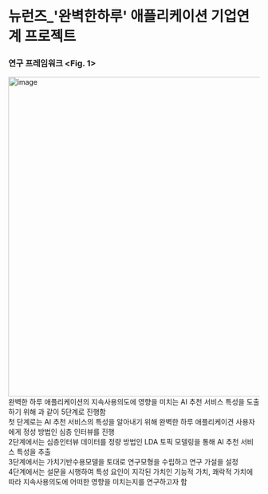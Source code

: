 # 뉴런즈_'완벽한하루' 애플리케이션 기업연계 프로젝트

### 연구 프레임워크 <Fig. 1>
<img width="640" alt="image" src="https://github.com/user-attachments/assets/8b9ec253-0612-4edb-9f6b-31206ec3b546" />
</br>
완벽한 하루 애플리케이션의 지속사용의도에 영향을 미치는 AI 추천 서비스 특성을 도출하기 위해 <Fig. 1>과 같이 5단계로 진행함</br>
첫 단계로는 AI 추천 서비스의 특성을 알아내기 위해 완벽한 하루 애플리케이견 사용자에게 정성 방법인 심층 인터뷰를 진행</br>
2단계에서는 심층인터뷰 데이터를 정량 방법인 LDA 토픽 모델링을 통해 AI 추천 서비스 특성을 추출</br>
3단계에서는 가치기반수용모델을 토대로 연구모형을 수립하고 연구 가설을 설정</br>
4단계에서는 설문을 시행하여 특성 요인이 지각된 가치인 기능적 가치, 쾌락적 가치에 따라 지속사용의도에 어떠한 영향을 미치는지를 연구하고자 함</br>
